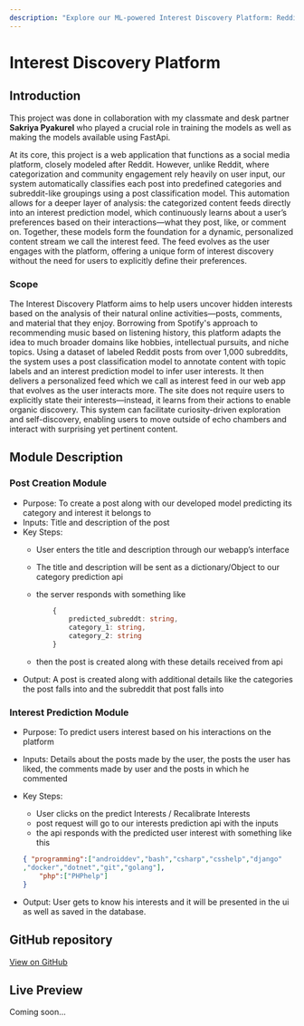 ```yaml
---
description: "Explore our ML-powered Interest Discovery Platform: Reddit-style automatic post classification & personalized FastAPI-driven content feeds for seamless interest discovery."
---
```


# Interest Discovery Platform

## Introduction
This project was done in collaboration with my classmate and desk partner **Sakriya Pyakurel** who played a crucial role in training the models as well as making the models available using FastApi.

At its core, this project is a web application that functions as a social media platform, closely modeled after Reddit. However, unlike Reddit, where categorization and community engagement rely heavily on user input, our system automatically classifies each post into predefined categories and subreddit-like groupings using a post classification model. This automation allows for a deeper layer of analysis: the categorized content feeds directly into an interest prediction model, which continuously learns about a user’s preferences based on their interactions—what they post, like, or comment on. Together, these models form the foundation for a dynamic, personalized content stream we call the interest feed. The feed evolves as the user engages with the platform, offering a unique form of interest discovery without the need for users to explicitly define their preferences.

### Scope
The Interest Discovery Platform aims to help users uncover hidden interests based on the
analysis of their natural online activities—posts, comments, and material that they enjoy.
Borrowing from Spotify&#39;s approach to recommending music based on listening history,
this platform adapts the idea to much broader domains like hobbies, intellectual pursuits,
and niche topics. Using a dataset of labeled Reddit posts from over 1,000 subreddits, the
system uses a post classification model to annotate content with topic labels and an
interest prediction model to infer user interests. It then delivers a personalized feed which 
we call as interest feed in our web app  that evolves as the user interacts more. The site does not 
require users to explicitly state their interests—instead, it learns from their actions to enable 
organic discovery. This system can facilitate curiosity-driven exploration and self-discovery, enabling 
users to move outside of echo chambers and interact with surprising yet pertinent content.


## Module Description

### Post Creation Module

- Purpose: To create a post along with our developed model predicting its category and interest it belongs to
- Inputs: Title and description of the post
- Key Steps:
    - User enters the title and description through our webapp’s interface
    - The title and description will be sent as a dictionary/Object to our category prediction api
    - the server responds with something like
        
        ```typescript
        	{
        		predicted_subreddt: string,
        		category_1: string,
        		category_2: string
        	}
        ```
        
    - then the post is created along with these details received from api
- Output: A post is created along with additional details like the categories the post falls into and the subreddit that post falls into

### Interest Prediction Module

- Purpose: To predict users interest based on his interactions on the platform
- Inputs: Details about the posts made by the user, the posts the user has liked, the comments made by user and the posts in which he commented
- Key Steps:
    - User clicks on the predict Interests /  Recalibrate Interests
    - post request will go to  our interests prediction api with the inputs
    - the api responds with the predicted user interest with something like this
    
    ```json
    { "programming":["androiddev","bash","csharp","csshelp","django"
    ,"docker","dotnet","git","golang"],
    	"php":["PHPhelp"]
    }
    ```
    
- Output: User gets to know his interests and it will be presented in the ui as well as saved in the database.


## GitHub repository

[View on GitHub](https://github.com/whoispratik/interest_discovery_platform)

## Live Preview
Coming soon...
